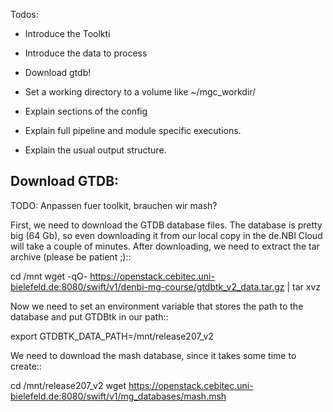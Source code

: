 



Todos:
* Introduce the Toolkti

* Introduce the data to process
* Download gtdb!
* Set a working directory to a volume like ~/mgc_workdir/

* Explain sections of the config

* Explain full pipeline and module specific executions.  

* Explain the usual output structure.

## Download GTDB:
TODO: Anpassen fuer toolkit, brauchen wir mash?

First, we need to download the GTDB database files. The database is pretty
big (64 Gb), so even downloading it from our local copy in the de.NBI Cloud
will take a couple of minutes. After downloading, we need to extract the
tar archive (please be patient ;)::

  cd /mnt
  wget -qO- https://openstack.cebitec.uni-bielefeld.de:8080/swift/v1/denbi-mg-course/gtdbtk_v2_data.tar.gz | tar xvz
   
Now we need to set an environment variable that stores the path to
the database and put GTDBtk in our path::

  export GTDBTK_DATA_PATH=/mnt/release207_v2

  
We need to download the mash database, since it takes some time to create::

  cd /mnt/release207_v2
  wget https://openstack.cebitec.uni-bielefeld.de:8080/swift/v1/mg_databases/mash.msh

